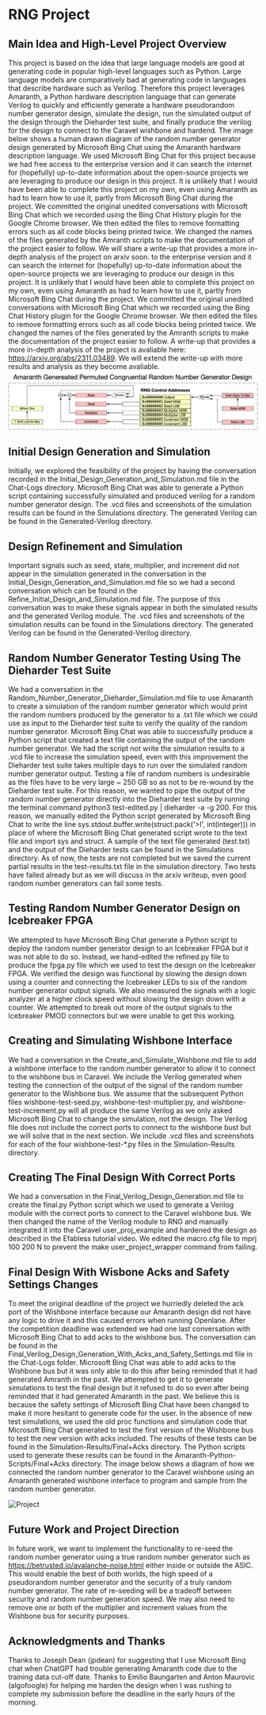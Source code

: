 # RNG Project

## Main Idea and High-Level Project Overview

This project is based on the idea that large language models are good at generating code in popular high-level languages
such as Python. Large language models are comparatively bad at generating code in languages that describe hardware such 
as Verilog. Therefore this project leverages Amaranth, a Python hardware description language that can generate Verilog
to quickly and efficiently generate a hardware pseudorandom number generator design, simulate the design, run the simulated output of the design through the Dieharder test suite, and finally produce the verilog for the design to connect to the Caravel wishbone and hardend. The image below shows a human drawn diagram of the random number generator design generated by Microsoft Bing Chat using the Amaranth hardware description language. We used Microsoft Bing Chat for this project because we had free access to the enterprise version and it can search the internet for (hopefully) up-to-date information about the open-source projects we are leveraging to produce our design in this project. It is unlikely that I would have been able to complete this project on my own, even using Amaranth as had to learn how to use it, partly from Microsoft Bing Chat during the project. We committed the original unedited conversations with Microsoft Bing Chat which we recorded using the Bing Chat History plugin for the Google Chrome browser. We then edited the files to remove formatting errors such as all code blocks being printed twice. We changed the names of the files generated by the Amranth scripts to make the documentation of the project easier to follow. We will share a write-up that provides a more in-depth analysis of the project on arxiv soon. to the enterprise version and it can search the internet for (hopefully) up-to-date information about the open-source projects we are leveraging to produce our design in this project. It is unlikely that I would have been able to complete this project on my own, even using Amaranth as had to learn how to use it, partly from Microsoft Bing Chat during the project. We committed the original unedited conversations with Microsoft Bing Chat which we recorded using the Bing Chat History plugin for the Google Chrome browser. We then edited the files to remove formatting errors such as all code blocks being printed twice. We changed the names of the files generated by the Amranth scripts to make the documentation of the project easier to follow. A write-up that provides a more in-depth analysis of the project is avaliable here: https://arxiv.org/abs/2311.03489. We will extend the write-up with more results and analysis as they become avaliable. 
![Circuit](Diagrams/RNGCircuit.png)

## Initial Design Generation and Simulation

Initially, we explored the feasibility of the project by having the conversation recorded in the Initial_Design_Generation_and_Simulation.md file in the Chat-Logs directory. Microsoft Bing Chat was able to generate a
Python script containing successfully simulated and produced verilog for a random number generator design. 
The .vcd files and screenshots of the simulation results can be found in the Simulations directory. 
The generated Verilog can be found in the Generated-Verilog directory. 

## Design Refinement and Simulation

Important signals such as seed, state, multiplier, and increment did not appear in the simulation generated in the conversation in the Initial_Design_Generation_and_Simulation.md file so we had a second conversation which can be found in 
the Refine_Initial_Design_and_Simulation.md file. The purpose of this conversation was to make these signals appear in both the simulated results and the generated Verilog module. The .vcd files and screenshots of the simulation results can be found in the Simulations directory. The generated Verilog can be found in the Generated-Verilog directory.

## Random Number Generator Testing Using The Dieharder Test Suite

We had a conversation in the Random_Number_Generator_Dieharder_Simulation.md file to use Amaranth to create a simulation of the random number generator which would print the random numbers produced by the generator to a .txt file which we could use as input to the Dieharder test suite to verify the quality of the random number generator. Microsoft Bing Chat was able to successfully produce a Python script that created a text file containing the output of the random number generator. We had the script not write the simulation results to a .vcd file to increase the simulation speed, even with this improvement the Dieharder test suite takes multiple days to run over the simulated random number generator output. Testing a file of random numbers is undesirable as the files have to be very large ~ 250 GB so as not to be re-wound by the Dieharder test suite. For this reason, we wanted to pipe the output of the random number generator directly into the Dieharder test suite by running the terminal command python3 test-edited.py | dieharder -a -g 200. For this reason, we manually edited the Python script generated by Microsoft Bing Chat to write the line sys.stdout.buffer.write(struct.pack('>I', int(integer))) in place of where the Microsoft Bing Chat generated script wrote to the text file and import sys and struct. A sample of the text file generated (test.txt) and the output of the Dieharder tests can be found in the Simulations directory. As of now, the tests are not completed but we saved the current partial results in the test-results.txt file in the simulation directory. Two tests have failed already but as we will discuss in the arxiv writeup, even good random number generators can fail some tests. 

## Testing Random Number Generator Design on Icebreaker FPGA

We attempted to have Microsoft Bing Chat generate a Python script to deploy the random number generator design to an Icebreaker FPGA but it was not able to do so. Instead, we hand-edited the refined.py file to produce the fpga.py file which we used to test the design on the Icebreaker FPGA. We verified the design was functional by slowing the design down using a counter and connecting the Icebreaker LEDs to six of the random number generator output signals. We also measured the signals with a logic analyzer at a higher clock speed without slowing the design down with a counter. We attempted to break out more of the output signals to the Icebreaker PMOD connectors but we were unable to get this working. 

## Creating and Simulating Wishbone Interface

We had a conversation in the Create_and_Simulate_Wishbone.md file to add a wishbone interface to the random number generator to allow it to connect to the wishbone bus in Caravel. We include the Verilog generated when testing the connection of the output of the signal of the random number generator to the Wishbone bus. We assume that the subsequent Python files wishbone-test-seed.py, wishbone-test-multiplier.py, and wishbone-test-increment.py will all produce the same Verilog as we only asked Microsoft Bing Chat to change the simulation, not the design. The Verilog file does not include the correct ports to connect to the wishbone bust but we will solve that in the next section. We include .vcd files and screenshots for each of the four wishbone-test-*.py files in the Simulation-Results directory.  

## Creating The Final Design With Correct Ports

We had a conversation in the Final_Verilog_Design_Generation.md file to create the final.py Python script which we used to generate a Verilog module with the correct ports to connect to the Caravel wishbone bus. We then changed the name of the Verilog module to RNG and manually integrated it into the Caravel user_proj_example and hardened the design as described in the Efabless tutorial video. We edited the macro.cfg file to mprj 100 200 N to prevent the make user_project_wrapper command from failing. 

## Final Design With Wisbone Acks and Safety Settings Changes

To meet the original deadline of the project we hurriedly deleted the ack port of the Wishbone interface because our Amaranth design did not have any logic to drive it and this caused errors when running Openlane. After the competition deadline was extended we had one last conversation with Microsoft Bing Chat to add acks to the wishbone bus. The conversation can be found in the Final_Verilog_Design_Generation_With_Acks_and_Safety_Settings.md file in the Chat-Logs folder. Microsoft Bing Chat was able to add acks to the Wishbone bus but it was only able to do this after being reminded that it had generated Amranth in the past. We attempted to get it to generate simulations to test the final design but it refused to do so even after being reminded that it had generated Amaranth in the past. We believe this is because the safety settings of Microsoft Bing Chat have been changed to make it more hesitant to generate code for the user.
In the absence of new test simulations, we used the old proc functions and simulation code that Microsoft Bing Chat generated to test the first version of the Wishbone bus to test the new version with acks included. The results of these tests can be found in the Simulation-Results/Final+Acks directory. The Python scripts used to generate these results can be found in the Amaranth-Python-Scripts/Final+Acks directory. The image below shows a diagram of how we connected the random number generator to the Caravel wishbone using an Amaranth generated wishbone interface to program and sample from the random number generator.

![Project](Project/RNGCircuit.png)

## Future Work and Project Direction

In future work, we want to implement the functionality to re-seed the random number generator using a true random number generator such as https://betrusted.io/avalanche-noise.html either inside or outside the ASIC. This would enable the best of both worlds, the high speed of a pseudorandom number generator and the security of a truly random number generator. The rate of re-seeding will be a tradeoff between security and random number generation speed. We may also need to remove one or both of the multiplier and increment values from the Wishbone bus for security purposes.

## Acknowledgments and Thanks

Thanks to Joseph Dean (jpdean) for suggesting that I use Microsoft Bing chat when ChatGPT had trouble generating Amaranth code due to the training data cut-off date. Thanks to Emilio Baungarten and Anton Maurovic (algofoogle) for helping me harden the design when I was rushing to complete my submission before the deadline in the early hours of the morning.
 
 
